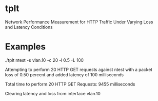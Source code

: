 # tplt
Network Performance Measurement for HTTP Traffic Under Varying Loss and Latency Conditions

# Examples
./tplt ntest -s vlan.10 -c 20 -l 0.5 -L 100

Attempting to perform 20 HTTP GET requests against ntest with a packet loss of 0.50 percent and added latency of 100 milliseconds

Total time to perform 20 HTTP GET Requests: 9455 milliseconds

Clearing latency and loss from interface vlan.10
